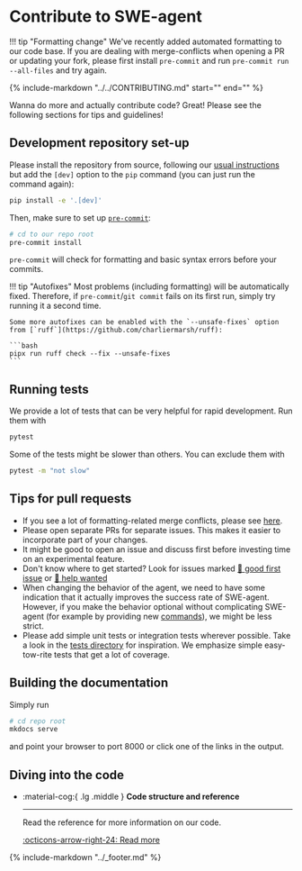 # Contribute to SWE-agent

!!! tip "Formatting change"
    We've recently added automated formatting to our code base.
    If you are dealing with merge-conflicts when opening a PR or updating your fork,
    please first install `pre-commit` and run `pre-commit run --all-files` and try again.

{%
    include-markdown "../../CONTRIBUTING.md"
    start="<!-- INCLUSION START -->"
    end="<!-- INCLUSION END -->"
%}

Wanna do more and actually contribute code? Great! Please see the following sections for tips and guidelines!

## Development repository set-up

Please install the repository from source, following our [usual instructions](../installation/source.md) but add the `[dev]` option to the `pip` command (you can just run the command again):

```bash
pip install -e '.[dev]'
```

Then, make sure to set up [`pre-commit`](https://pre-commit.com):

```bash
# cd to our repo root
pre-commit install
```

`pre-commit` will check for formatting and basic syntax errors before your commits.

!!! tip "Autofixes"
    Most problems (including formatting) will be automatically fixed.
    Therefore, if `pre-commit`/`git commit` fails on its first run, simply try running it a second time.

    Some more autofixes can be enabled with the `--unsafe-fixes` option from [`ruff`](https://github.com/charliermarsh/ruff):

    ```bash
    pipx run ruff check --fix --unsafe-fixes
    ```

## Running tests

We provide a lot of tests that can be very helpful for rapid development.
Run them with

```bash
pytest
```

Some of the tests might be slower than others. You can exclude them with

```bash
pytest -m "not slow"
```

## Tips for pull requests

* If you see a lot of formatting-related merge conflicts, please see [here](formatting_conflicts.md).
* Please open separate PRs for separate issues. This makes it easier to incorporate part of your changes.
* It might be good to open an issue and discuss first before investing time on an experimental feature.
* Don't know where to get started? Look for issues marked [👋 good first issue][gfi] or [🙏 help wanted][help_wanted]
* When changing the behavior of the agent, we need to have some indication that it actually improves the success rate of SWE-agent.
  However, if you make the behavior optional without complicating SWE-agent (for example by providing new [commands](../config/commands.md)),
  we might be less strict.
* Please add simple unit tests or integration tests wherever possible. Take a look in the [tests directory](https://github.com/princeton-nlp/SWE-agent/tree/main/tests)
  for inspiration. We emphasize simple easy-tow-rite tests that get a lot of coverage.

[gfi]: https://github.com/princeton-nlp/SWE-agent/issues?q=is%3Aissue+is%3Aopen+sort%3Aupdated-desc+label%3A%22%F0%9F%91%8B+good+first+issue%22+
[help_wanted]: https://github.com/princeton-nlp/SWE-agent/issues?q=is%3Aissue+is%3Aopen+sort%3Aupdated-desc+label%3A%22%F0%9F%99%8F+help+wanted%22

## Building the documentation

Simply run

```bash
# cd repo root
mkdocs serve
```

and point your browser to port 8000 or click one of the links in the output.

## Diving into the code

<div class="grid cards" markdown>

-   :material-cog:{ .lg .middle } __Code structure and reference__

    ---

    Read the reference for more information on our code.

    [:octicons-arrow-right-24: Read more](../reference/index.md)

</div>

{% include-markdown "../_footer.md" %}
